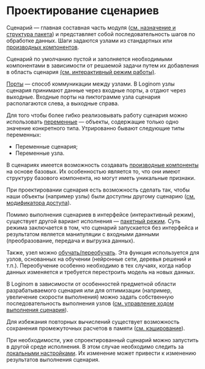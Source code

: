 # Проектирование сценариев

Сценарий — главная составная часть модуля ([см. назначение и структура пакета](../quick-start/package.md)) и представляет собой последовательность шагов по обработке данных. Шаги задаются узлами из стандартных или [производных компонентов](./derived-component.md).

Сценарий по умолчанию пустой и заполняется необходимыми компонентами в зависимости от решаемой задачи путем их добавления в область сценария [(см. интерактивный режим работы)](./interactive-mode.md).

[Порты](./ports/readme.md) — способ коммуникации между узлами.
В Loginom узлы сценария принимают данные через входные порты, а отдают через выходные. Входные порты на пиктограмме узла сценария располагаются слева, а выходные справа.

Для того чтобы более гибко реализовывать работу сценария можно использовать [переменные](./variables/readme.md) — объекты, содержащие только одно значение конкретного типа. Утрированно бывают следующие типы переменных:
* Переменные сценария;
* Переменные узла.

В сценариях имеется возможность создавать [производные компоненты](./derived-component.md) на основе базовых.
Их особенностью является то, что они имеют структуру базового компонента, но могут иметь уникальные признаки.

При проектировании сценария есть возможность сделать так, чтобы наши объекты (например узлы) были доступны другому сценарию ([см. модификатора доступа](access-modifier.md)).

Помимо выполнения сценариев в интерфейсе (интерактивный режим), существует другой вариант исполнения — [пакетный режим](./batchlauncher.md). Суть режима заключается в том, что сценарий запускается без интерфейса и результатом является манипуляции с входными данными (преобразование, передача и выгрузка данных).

Также, узел можно [обучать/переобучать](./training-processors.md). Эта функция используется для узлов, основанных на обучении (нейронные сети, деревья решений и т.п.). Переобучение особенно необходимо в тех случаях, когда набор данных изменяется и требуется перестроить модель на новых данных.

В Loginom в зависимости от особенностей предметной области разрабатываемого сценария или для оптимизации (например, увеличение скорости выполнения)  можно задать собственную последовательность выполнения узлов ([см. управление ходом выполнения сценария](run-order.md)).

 Для избежания повторных вычислений существует возможность сохранения промежуточных расчетов в памяти ([см. кэширование](./caching.md)).

При необходимости, уже спроектированный сценарий можно запустить в другой среде исполнения. В этом случае необходимо следить за [локальными настройками](./local-settings.md). Их изменение может привести к изменению результатов выполнения сценария.

